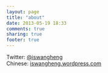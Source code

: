 ```yaml
---
layout: page
title: "about"
date: 2013-05-19 18:33
comments: true
sharing: true
footer: true
---
```


Twitter: [@iswangheng](http://twitter.com/iswangheng)  
Chinese: [iswangheng.wordpress.com](http://iswangheng.wordpress.com)
